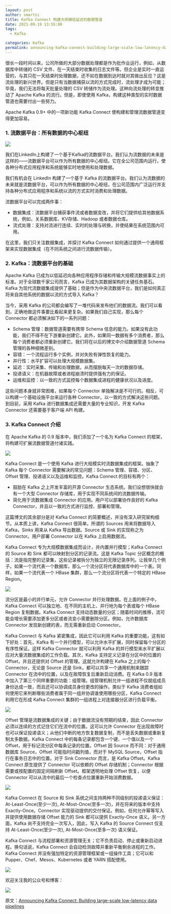 ```yaml
---
layout: post
author: smartsi
title: Kafka Connect 构建大规模低延迟的数据管道
date: 2021-09-19 13:55:00
tags:
  - Kafka

categories: Kafka
permalink: announcing-kafka-connect-building-large-scale-low-latency-data-pipelines
---
```


很长一段时间以来，公司所做的大部分数据处理都是作为批作业运行，例如，从数据库中转储的 CSV 文件、在一天结束时收集的日志文件等。但企业是实时一直运营的，与其只在一天结束时处理数据，还不如在数据到达时就对其做出反应？这是流处理的新兴世界。但是只有当数据捕获以流的方式完成时，流处理才成为可能；毕竟，我们无法将每天批量处理的 CSV 转储作为流处理。这种向流处理的转变推动了 Apache Kafka 的流行。但是，即使使用 Kafka，构建这种类型的实时数据管道也需要付出一些努力。

Apache Kafka 0.9+ 中的一项新功能 Kafka Connect 使构建和管理流数据管道变得更加容易。

### 1. 流数据平台：所有数据的中心枢纽

![](https://github.com/sjf0115/ImageBucket/blob/main/Kafka/announcing-kafka-connect-building-large-scale-low-latency-data-pipelines-1.png?raw=true)

我们在Linkedln上构建了一个基于Kafka的流数据平台。我们认为流数据的未来是这样的——流数据平台可以作为所有数据的中心枢纽。它在全公司范围内运行，使各种分布式应用程序和系统能够实时地使用和处理数据。

我们有机会在 LinkedIn 构建了一个基于 Kafka 的流数据平台。我们认为流数据的未来就是流数据平台，可以作为所有数据的中心枢纽，在公司范围内广泛运行并支持各种分布式应用程序和系统以流的方式实时消费和处理数据。

流数据平台可以完成两件事：
- 数据集成：流数据平台捕获事件流或者数据变改，并将它们提供给其他数据系统，例如，关系数据库、KV存储、Hadoop 或者数据仓库。
- 流式处理：支持对流进行连续、实时的处理与转换，并使结果在系统范围内可用。

在这里，我们只关注数据集成，并探讨 Kafka Connect 如何通过提供一个通用框架来实现数据集成（在不同系统之间进行流数据传输）。

### 2. Kafka：流数据平台的基础

Apache Kafka 已成为以低延迟向各种应用程序存储和传输大规模流数据事实上的标准。对于全球数千家公司而言，Kafka 已成为其数据架构的关键任务基石。 Kafka 为现代流数据集成提供了基础；但是作为中央流数据平台，我们是如何真正将来自其他系统的数据以流的方式导入 Kafka？

当今，采用 Kafka 的公司都会编写了一堆代码来发布他们的数据流。我们可以看到，正确地做这件事要比看起来更复杂。如果我们自己实现，那么每个 Connector 都必须解决如下的一系列问题：
- Schema 管理：数据管道需要有携带 Schema 信息的能力。如果没有此功能，我们不得不在下游重新创建它。此外，如果同一数据有多个消费者，那么每个消费者都必须重新创建它。我们将在以后的博文中介绍数据管道 Schema 管理的各种细微差别。
- 容错：一个流程运行多个实例，并对失败有弹性恢复的能力。
- 并行性：水平扩容可以处理大规模数据集。
- 延迟：实时采集、传输和处理数据，从而摆脱每天一次的数据存储。
- 投递语义：在机器故障或者进程崩溃时提供强有力的保证。
- 运维和监控：以一致的方式监控每个数据集成进程的健康状况以及进度。

这些问题本身就非常困难，如果每个 Connector 单独解决是不可行的。相反，可以构建一个基础设施平台来运行各种 Connector，以一致的方式解决这些问题。到目前，采用 Kafka 进行数据集成还需要大量的专业知识，开发 Kafka Connector 还需要基于客户端 API 构建。

### 3. Kafka Connect 介绍

在 Apache Kafka 的 0.9 版本中，我们添加了一个名为 Kafka Connect 的框架，将构建可扩展流数据管道付诸实践。

![](https://github.com/sjf0115/ImageBucket/blob/main/Kafka/announcing-kafka-connect-building-large-scale-low-latency-data-pipelines-2.png?raw=true)

Kafka Connect 是一个使用 Kafka 进行大规模实时流数据集成的框架。抽象了 Kafka 每个 Connector 需要解决的常见问题：Schema 管理、容错、分区、Offset 管理、投递语义以及运维和监控。Kafka Connect 的目标有两个：
- 鼓励在 Kafka 之上开发丰富的开源 Connector 生态系统。我们设想很快就会有一个大型 Connector 存储库，用于实现不同系统间的流数据传输。
- 简化用于流数据集成 Connector 的应用。用户可以部署协作良好的 Kafka Connector，并且以一致的方式进行监控、部署和管理。

这篇博文的其余部分是对 Kafka Connect 的简要概述，并没有深入研究架构细节。从本质上讲，Kafka Connect 很简单。所谓的 Sources 用来将数据导入 Kafka，Sinks 用来从 Kafka 导出数据。Source 或 Sink 的实现称之为 Connector。用户部署 Connector 以在 Kafka 上启用数据流。

Kafka Connect 专为大规模数据集成而设计，并内置并行模型；Kafka Connect 的 Source 和 Sink 都可以映射到分区的记录流。这是 Kafka Topic 分区概念的概括：流是指完整的记录集，这些记录被拆分为独立的无限记录序列。让我举几个例子。如果一个流代表一个数据库，那么一个流分区将代表数据库中的一个表。同样，如果一个流代表一个 HBase 集群，那么一个流分区将代表一个特定的 HBase Region。

![](https://github.com/sjf0115/ImageBucket/blob/main/Kafka/announcing-kafka-connect-building-large-scale-low-latency-data-pipelines-3.png?raw=true)

流分区是最小的并行单元，允许 Connector 并行处理数据。在上面的例子中，Kafka Connect 可以独立地、在不同的主机上、并行地为每个表或每个 HBase Region 复制数据。Kafka Connect 支持动态数量的分区；随着时间的推移，流可能会增长需要添加更多分区或者流变小需要删除分区。例如，允许数据库 Connector 发现新创建的表，而无需重新启动 Connector。

Kafka Connect 与 Kafka 紧密集成，因此它可以利用 Kafka 的重要功能，这有如下好处：首先，Kafka 有一个并行模型，可以允许水平扩展，同时保留每个分区的有序性保证。这样 Kafka Connector 就可以利用 Kafka 的并行模型来水平扩展以应对大量流数据集成的工作负载。其次，Kafka 支持定义记录在分区中的位置的 Offset，并且还提供对 Offset 的管理。这就允许构建在 Kafka 之上的每个 Connector，无论是 Source 还是 Sink，都可以共享一个通用机制来跟踪 Connector 在流中的位置，以及在故障恢复后重新启动消费。在 Kafka 0.9 版本中加入了第三个同样重要的功能：组管理。组管理机制允许一组进程不仅就组成员身份达成一致，而且还可以协调成员身份更改的操作。类似于 Kafka 消费者组如何使用它来判断哪些消费者属于同一组并协调谁使用哪些分区，Kafka Connect 利用它在形成 Kafka Connect 集群的一组进程上对连接器分区进行负载平衡。

![](https://github.com/sjf0115/ImageBucket/blob/main/Kafka/announcing-kafka-connect-building-large-scale-low-latency-data-pipelines-4.png?raw=true)

Offset 管理是流数据集成的关键；由于数据流没有预期的结束，因此 Connector 必须以连续的方式记住它们在流中的位置。这可以允许 Connector 在出现故障时也可以保证投递语义；从他们中断的地方恢复数据复制，而不是丢失数据或重新复制太多数据。Kafka Connect 中的每条记录都包含一个键、一个值以及一个 Offset，用于标记流分区中每条记录的位置。Offset 因 Source 而不同：对于通用数据库 Source，Offset 可能指时间戳列值，而对于 MySQL Source，Offset 指行在事务日志中的位置。对于 Sink Connector 而言，是 Kafka Offset。Kafka Connect 原生提供了 Connector 可以依赖的 Offset 存储机制；Connector 根据需要或按配置的固定间隔刷新 Offset。框架透明地处理 Offset 恢复，以便 Connector 可以从流中的最后一个检查点位置重新开始消费数据。

![](https://github.com/sjf0115/ImageBucket/blob/main/Kafka/announcing-kafka-connect-building-large-scale-low-latency-data-pipelines-5.png?raw=true)

Kafka Connect 在 Source 和 Sink 系统之间支持两种不同级别的投递语义保证：At-Least-Once(至少一次), At-Most-Once(至多一次)，并在将来的版本中支持 Exactly-Once。Connector 实现驱动提供的交付保证。例如，任何允许幂等写入并提供使用数据存储 Offset 能力的 Sink 都可以提供 Exactly-Once 语义。另一方面，Kafka 尚不支持完全一次写入，因此，写入 Kafka 的 Source Connect 仅支持 At-Least-Once(至少一次), At-Most-Once(至多一次) 语义保证。

Kafka Connect 与流程部署和资源管理无关；它不负责启动、停止或重新启动进程。换句话说，Kafka Connect 会自动检测故障并重新平衡剩余进程的工作。Kafka Connect 并没有强加特定的资源管理框架或一组操作工具；它可以和 Pupper、Chef、Mesos、Kubernetes 或者 YARN 搭配使用。

![](https://github.com/sjf0115/ImageBucket/blob/main/Kafka/announcing-kafka-connect-building-large-scale-low-latency-data-pipelines-6.png?raw=true)

欢迎关注我的公众号和博客：

![](https://github.com/sjf0115/ImageBucket/blob/main/Other/smartsi.jpg?raw=true)

原文：[Announcing Kafka Connect: Building large-scale low-latency data pipelines](https://www.confluent.io/blog/announcing-kafka-connect-building-large-scale-low-latency-data-pipelines/)
